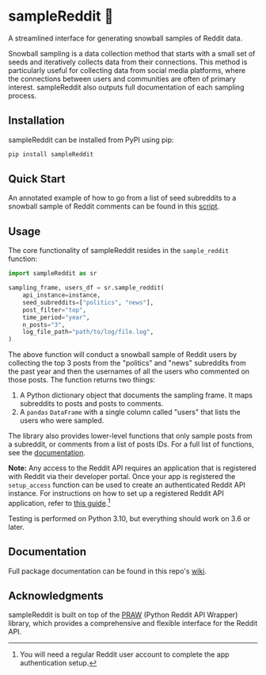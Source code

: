 # sampleReddit 🫴

A streamlined interface for generating snowball samples of Reddit data. 

Snowball sampling is a data collection method that starts with a small set of seeds and iteratively collects data from their connections. This method is particularly useful for collecting data from social media platforms, where the connections between users and communities are often of primary interest. sampleReddit also outputs full documentation of each sampling process.

## Installation

sampleReddit can be installed from PyPI using pip:

```bash
pip install sampleReddit
```

## Quick Start

An annotated example of how to go from a list of seed subreddits to a snowball sample of Reddit comments can be found in this [script](https://github.com/ReedMerrill/sampleReddit-example-files/blob/main/scripts/example-comment-sampling.py).

## Usage

The core functionality of sampleReddit resides in the `sample_reddit` function:

```python
import sampleReddit as sr

sampling_frame, users_df = sr.sample_reddit(
    api_instance=instance,
    seed_subreddits=["politics", "news"],
    post_filter="top",
    time_period="year",
    n_posts="3",
    log_file_path="path/to/log/file.log",
)
```

The above function will conduct a snowball sample of Reddit users by collecting the top 3 posts from the "politics" and "news" subreddits from the past year and then the usernames of all the users who commented on those posts. The function returns two things:

1. A Python dictionary object that documents the sampling frame. It maps subreddits to posts and posts to comments.
2. A `pandas` `DataFrame` with a single column called "users" that lists the users who were sampled.

The library also provides lower-level functions that only sample posts from a subreddit, or comments from a list of posts IDs. For a full list of functions, see the [documentation](https://github.com/ReedMerrill/sampleReddit/wiki).

**Note:** Any access to the Reddit API requires an application that is registered with Reddit via their developer portal. Once your app is registered the `setup_access` function can be used to create an authenticated Reddit API instance. For instructions on how to set up a registered Reddit API application, refer to [this guide](https://github.com/reddit-archive/reddit/wiki/OAuth2-App-Types#script-app).[^1]

[^1]: You will need a regular Reddit user account to complete the app authentication setup.

Testing is performed on Python 3.10, but everything should work on 3.6 or later.

## Documentation

Full package documentation can be found in this repo's [wiki](https://github.com/ReedMerrill/sampleReddit/wiki).

## Acknowledgments

sampleReddit is built on top of the [PRAW](https://github.com/praw-dev/praw) (Python Reddit API Wrapper) library, which provides a comprehensive and flexible interface for the Reddit API.
